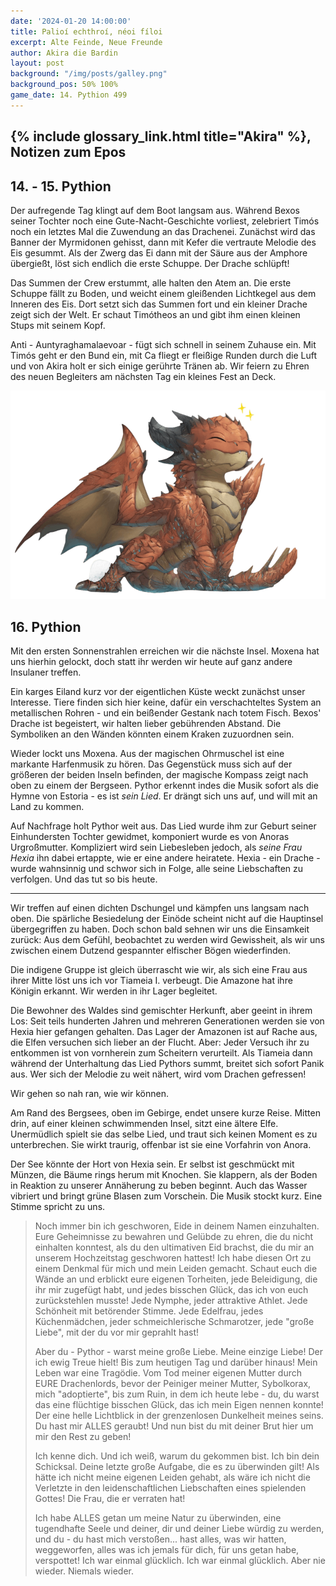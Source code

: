 ```yaml
---
date: '2024-01-20 14:00:00'
title: Palioí echthroí, néoi fíloi
excerpt: Alte Feinde, Neue Freunde
author: Akira die Bardin
layout: post
background: "/img/posts/galley.png"
background_pos: 50% 100%
game_date: 14. Pythion 499
---
```


## {% include glossary_link.html title="Akira" %}, Notizen zum Epos


## 14. - 15. Pythion

Der aufregende Tag klingt auf dem Boot langsam aus. Während Bexos seiner Tochter noch eine Gute-Nacht-Geschichte vorliest, zelebriert Timós noch ein letztes Mal die Zuwendung an das Drachenei. Zunächst wird das Banner der Myrmidonen gehisst, dann mit Kefer die vertraute Melodie des Eis gesummt. Als der Zwerg das Ei dann mit der Säure aus der Amphore übergießt, löst sich endlich die erste Schuppe. Der Drache schlüpft!

Das Summen der Crew erstummt, alle halten den Atem an. Die erste Schuppe fällt zu Boden, und weicht einem gleißenden Lichtkegel aus dem Inneren des Eis. Dort setzt sich das Summen fort und ein kleiner Drache zeigt sich der Welt. Er schaut Timótheos an und gibt ihm einen kleinen Stups mit seinem Kopf.

Anti - Auntyraghamalaevoar - fügt sich schnell in seinem Zuhause ein. Mit Timós geht er den Bund ein, mit Ca fliegt er fleißige Runden durch die Luft und von Akira holt er sich einige gerührte Tränen ab. Wir feiern zu Ehren des neuen Begleiters am nächsten Tag ein kleines Fest an Deck.

![Anti](/img/posts/anti-freed.png)

## 16. Pythion

Mit den ersten Sonnenstrahlen erreichen wir die nächste Insel. Moxena hat uns hierhin gelockt, doch statt ihr werden wir heute auf ganz andere Insulaner treffen.

Ein karges Eiland kurz vor der eigentlichen Küste weckt zunächst unser Interesse. Tiere finden sich hier keine, dafür ein verschachteltes System an metallischen Rohren - und ein beißender Gestank nach totem Fisch. Bexos' Drache ist begeistert, wir halten lieber gebührenden Abstand. Die Symboliken an den Wänden könnten einem Kraken zuzuordnen sein.

Wieder lockt uns Moxena. Aus der magischen Ohrmuschel ist eine markante Harfenmusik zu hören. Das Gegenstück muss sich auf der größeren der beiden Inseln befinden, der magische Kompass zeigt nach oben zu einem der Bergseen. Pythor erkennt indes die Musik sofort als die Hymne von Estoria - es ist _sein Lied_. Er drängt sich uns auf, und will mit an Land zu kommen.

Auf Nachfrage holt Pythor weit aus. Das Lied wurde ihm zur Geburt seiner Einhundersten Tochter gewidmet, komponiert wurde es von Anoras Urgroßmutter. Kompliziert wird sein Liebesleben jedoch, als _seine Frau Hexia_ ihn dabei ertappte, wie er eine andere heiratete. Hexia - ein Drache - wurde wahnsinnig und schwor sich in Folge, alle seine Liebschaften zu verfolgen. Und das tut so bis heute.

---

Wir treffen auf einen dichten Dschungel und kämpfen uns langsam nach oben. Die spärliche Besiedelung der Einöde scheint nicht auf die Hauptinsel übergegriffen zu haben. Doch schon bald sehnen wir uns die Einsamkeit zurück: Aus dem Gefühl, beobachtet zu werden wird Gewissheit, als wir uns zwischen einem Dutzend gespannter elfischer Bögen wiederfinden.

Die indigene Gruppe ist gleich überrascht wie wir, als sich eine Frau aus ihrer Mitte löst uns ich vor Tiameia I. verbeugt. Die Amazone hat ihre Königin erkannt. Wir werden in ihr Lager begleitet.

Die Bewohner des Waldes sind gemischter Herkunft, aber geeint in ihrem Los: Seit teils hunderten Jahren und mehreren Generationen werden sie von Hexia hier gefangen gehalten. Das Lager der Amazonen ist auf Rache aus, die Elfen versuchen sich lieber an der Flucht. Aber: Jeder Versuch ihr zu entkommen ist von vornherein zum Scheitern verurteilt. Als Tiameia dann während der Unterhaltung das Lied Pythors summt, breitet sich sofort Panik aus. Wer sich der Melodie zu weit nähert, wird vom Drachen gefressen!

Wir gehen so nah ran, wie wir können.

Am Rand des Bergsees, oben im Gebirge, endet unsere kurze Reise. Mitten drin, auf einer kleinen schwimmenden Insel, sitzt eine ältere Elfe. Unermüdlich spielt sie das selbe Lied, und traut sich keinen Moment es zu unterbrechen. Sie wirkt traurig, offenbar ist sie eine Vorfahrin von Anora.

Der See könnte der Hort von Hexia sein. Er selbst ist geschmückt mit Münzen, die Bäume rings herum mit Knochen. Sie klappern, als der Boden in Reaktion zu unserer Annäherung zu beben beginnt. Auch das Wasser vibriert und bringt grüne Blasen zum Vorschein. Die Musik stockt kurz. Eine Stimme spricht zu uns.

<blockquote>
Noch immer bin ich geschworen, Eide in deinem Namen einzuhalten. Eure Geheimnisse zu bewahren und Gelübde zu ehren, die du nicht einhalten konntest, als du den ultimativen Eid brachst, die du mir an unserem Hochzeitstag geschworen hattest!
Ich habe diesen Ort zu einem Denkmal für mich und mein Leiden gemacht. Schaut euch die Wände an und erblickt eure eigenen Torheiten, jede Beleidigung, die ihr mir zugefügt habt, und jedes bisschen Glück, das ich von euch zurückstehlen musste!
Jede Nymphe, jeder attraktive Athlet. Jede Schönheit mit betörender Stimme. Jede Edelfrau, jedes Küchenmädchen, jeder schmeichlerische Schmarotzer, jede "große Liebe", mit der du vor mir geprahlt hast!
  
Aber du - Pythor - warst meine große Liebe. Meine einzige Liebe! Der ich ewig Treue hielt! Bis zum heutigen Tag und darüber hinaus! Mein Leben war eine Tragödie. Vom Tod meiner eigenen Mutter durch EURE Drachenlords, bevor der Peiniger meiner Mutter, Sybolkorax, mich "adoptierte", bis zum Ruin, in dem ich heute lebe - du, du warst das eine flüchtige bisschen Glück, das ich mein Eigen nennen konnte! Der eine helle Lichtblick in der grenzenlosen Dunkelheit meines seins.
Du hast mir ALLES geraubt! Und nun bist du mit deiner Brut hier um mir den Rest zu geben!

Ich kenne dich. Und ich weiß, warum du gekommen bist. Ich bin dein Schicksal. Deine letzte große Aufgabe, die es zu überwinden gilt! Als hätte ich nicht meine eigenen Leiden gehabt, als wäre ich nicht die Verletzte in den leidenschaftlichen Liebschaften eines spielenden Gottes! Die Frau, die er verraten hat!

Ich habe ALLES getan um meine Natur zu überwinden, eine tugendhafte Seele und deiner, dir und deiner Liebe würdig zu werden, und du - du hast mich verstoßen... hast alles, was wir hatten, weggeworfen, alles was ich jemals für dich, für uns getan habe, verspottet! 
Ich war einmal glücklich. Ich war einmal glücklich. Aber nie wieder. Niemals wieder.
</blockquote>
